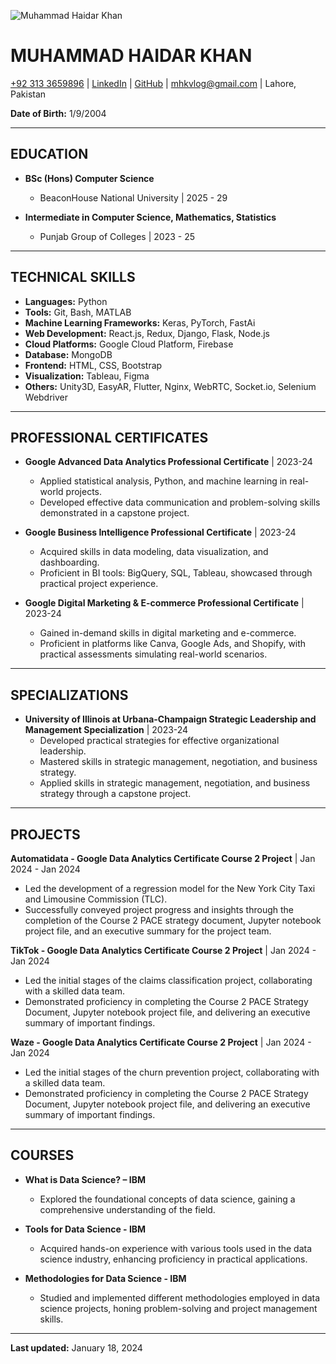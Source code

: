 ![Muhammad Haidar Khan](https://mhaidarkhan.github.io/images/headshot_circle.png)
# MUHAMMAD HAIDAR KHAN

[+92 313 3659896](tel:+923133659896) | [LinkedIn](https://www.linkedin.com/in/haidarkhan) | [GitHub](https://github.com/mhaidarkhan) | [mhkvlog@gmail.com](mailto:mhkvlog@gmail.com) | Lahore, Pakistan

**Date of Birth:** 1/9/2004

---

## EDUCATION
- **BSc (Hons) Computer Science**
  - BeaconHouse National University | 2025 - 29

- **Intermediate in Computer Science, Mathematics, Statistics**
  - Punjab Group of Colleges | 2023 - 25

---

## TECHNICAL SKILLS
- **Languages:** Python
- **Tools:** Git, Bash, MATLAB
- **Machine Learning Frameworks:** Keras, PyTorch, FastAi
- **Web Development:** React.js, Redux, Django, Flask, Node.js
- **Cloud Platforms:** Google Cloud Platform, Firebase
- **Database:** MongoDB
- **Frontend:** HTML, CSS, Bootstrap
- **Visualization:** Tableau, Figma
- **Others:** Unity3D, EasyAR, Flutter, Nginx, WebRTC, Socket.io, Selenium Webdriver

---

## PROFESSIONAL CERTIFICATES
- **Google Advanced Data Analytics Professional Certificate** | 2023-24
  - Applied statistical analysis, Python, and machine learning in real-world projects.
  - Developed effective data communication and problem-solving skills demonstrated in a capstone project.

- **Google Business Intelligence Professional Certificate** | 2023-24
  - Acquired skills in data modeling, data visualization, and dashboarding.
  - Proficient in BI tools: BigQuery, SQL, Tableau, showcased through practical project experience.

- **Google Digital Marketing & E-commerce Professional Certificate** | 2023-24
  - Gained in-demand skills in digital marketing and e-commerce.
  - Proficient in platforms like Canva, Google Ads, and Shopify, with practical assessments simulating real-world scenarios.

---

## SPECIALIZATIONS
- **University of Illinois at Urbana-Champaign Strategic Leadership and Management Specialization** | 2023-24
  - Developed practical strategies for effective organizational leadership.
  - Mastered skills in strategic management, negotiation, and business strategy.
  - Applied skills in strategic management, negotiation, and business strategy through a capstone project.

---

## PROJECTS
**Automatidata - Google Data Analytics Certificate Course 2 Project** | Jan 2024 - Jan 2024
- Led the development of a regression model for the New York City Taxi and Limousine Commission (TLC).
- Successfully conveyed project progress and insights through the completion of the Course 2 PACE strategy document, Jupyter notebook project file, and an executive summary for the project team.

**TikTok - Google Data Analytics Certificate Course 2 Project** | Jan 2024 - Jan 2024
- Led the initial stages of the claims classification project, collaborating with a skilled data team.
- Demonstrated proficiency in completing the Course 2 PACE Strategy Document, Jupyter notebook project file, and delivering an executive summary of important findings.

**Waze - Google Data Analytics Certificate Course 2 Project** | Jan 2024 - Jan 2024
- Led the initial stages of the churn prevention project, collaborating with a skilled data team.
- Demonstrated proficiency in completing the Course 2 PACE Strategy Document, Jupyter notebook project file, and delivering an executive summary of important findings.

---

## COURSES
- **What is Data Science? – IBM**
  - Explored the foundational concepts of data science, gaining a comprehensive understanding of the field.

- **Tools for Data Science - IBM**
  - Acquired hands-on experience with various tools used in the data science industry, enhancing proficiency in practical applications.

- **Methodologies for Data Science - IBM**
  - Studied and implemented different methodologies employed in data science projects, honing problem-solving and project management skills.

---

**Last updated:** January 18, 2024
